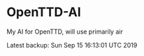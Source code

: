 # OpenTTD-AI
My AI for OpenTTD, will use primarily air

Latest backup: Sun Sep 15 16:13:01 UTC 2019
